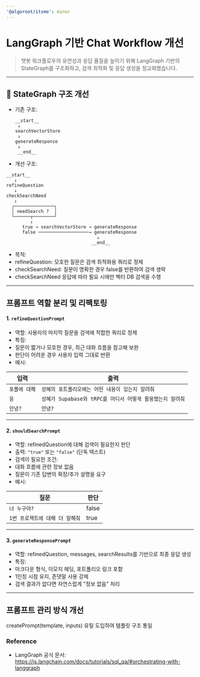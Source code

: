 ```yaml
---
'@algoroot/itsme': minor
---
```


# LangGraph 기반 Chat Workflow 개선

> 챗봇 워크플로우의 유연성과 응답 품질을 높이기 위해 LangGraph 기반의 StateGraph를 구조화하고, 검색 최적화 및 응답 생성을 정교화했습니다.

---

## 🔧 StateGraph 구조 개선

- 기존 구조:

  ```nginx
  __start__
   ↓
  searchVectorStore
   ↓
  generateResponse
   ↓
   __end__
  ```

- 개선 구조:

```nginx
__start__
   ↓
refineQuestion
   ↓
checkSearchNeed
   ↓
  ┌───────────────┐
  │ needSearch ?  │
  └──────┬────────┘
         ↓
      true → searchVectorStore → generateResponse
      false ───────────────────→ generateResponse
                                  ↓
                                __end__

```

- 목적:
- refineQuestion: 모호한 질문은 검색 최적화용 쿼리로 정제
- checkSearchNeed: 질문이 명확한 경우 false를 반환하여 검색 생략
- checkSearchNeed 응답에 따라 필요 시에만 벡터 DB 검색을 수행

---

## 프롬프트 역할 분리 및 리팩토링

#### 1. `refineQuestionPrompt`

- 역할: 사용자의 마지막 질문을 검색에 적합한 쿼리로 정제
- 특징:
- 질문이 짧거나 모호한 경우, 최근 대화 흐름을 참고해 보완
- 판단이 어려운 경우 사용자 입력 그대로 반환
- 예시:

| 입력          | 출력                                                       |
| ------------- | ---------------------------------------------------------- |
| `포폴에 대해` | `성혜의 포트폴리오에는 어떤 내용이 있는지 알려줘`          |
| `응`          | `성혜가 Supabase와 tRPC를 어디서 어떻게 활용했는지 알려줘` |
| `안녕?`       | `안녕?`                                                    |

---

#### 2. `shouldSearchPrompt`

- 역할: refinedQuestion에 대해 검색이 필요한지 판단
- 출력: `"true"` 또는 `"false"` (단독 텍스트)
- 검색이 필요한 조건:
- 대화 흐름에 관련 정보 없음
- 질문이 기존 답변의 확장/추가 설명을 요구
- 예시:

| 질문                            | 판단  |
| ------------------------------- | ----- |
| `너 누구야?`                    | false |
| `1번 프로젝트에 대해 더 말해줘` | true  |

---

#### 3. `generateResponsePrompt`

- 역할: refinedQuestion, messages, searchResults를 기반으로 최종 응답 생성
- 특징:
- 마크다운 형식, 이모지 헤딩, 포트폴리오 링크 포함
- 1인칭 시점 유지, 존댓말 사용 강제
- 검색 결과가 없다면 자연스럽게 "정보 없음" 처리

---

## 프롬프트 관리 방식 개선

createPrompt(template, inputs) 유틸 도입하여 템플릿 구조 통일

### Reference

- LangGraph 공식 문서: https://js.langchain.com/docs/tutorials/sql_qa/#orchestrating-with-langgraph
